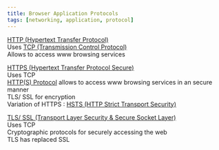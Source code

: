```yaml
---
title: Browser Application Protocols
tags: [networking, application, protocol]
---
```


<u>HTTP (Hypertext Transfer Protocol)</u>  
Uses [TCP (Transmission Control Protocol)](../Transport%20Layer%20Concepts/TCP%20(Transmission%20Control%20Protocol).md)  
Allows to access www browsing services

<u>HTTPS (Hypertext Transfer Protocol Secure)</u>  
Uses TCP  
[HTTP(S) Protocol](../../../Information%20Security/Web%20App%20Exploitation/HTTP(S)%20Protocol.md) allows to access www browsing services in an secure manner  
TLS/ SSL for encryption  
Variation of HTTPS : [HSTS (HTTP Strict Transport Security)](../../../Information%20Security/Network%20Hacking/HSTS%20%28HTTP%20Strict%20Transport%20Security%29.md)

<u>TLS/ SSL (Transport Layer Security & Secure Socket Layer)</u>  
Uses TCP  
Cryptographic protocols for securely accessing the web  
TLS has replaced SSL